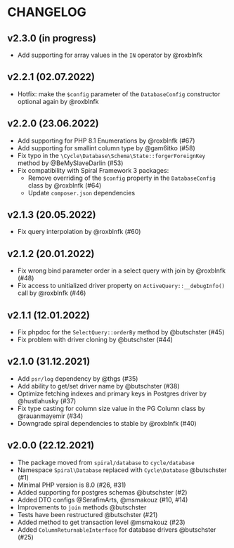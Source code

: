 # CHANGELOG

v2.3.0 (in progress)
-------------------
- Add supporting for array values in the `IN` operator by @roxblnfk

v2.2.1 (02.07.2022)
-------------------
- Hotfix: make the `$config` parameter of the `DatabaseConfig` constructor optional again by @roxblnfk

v2.2.0 (23.06.2022)
-------------------
- Add supporting for PHP 8.1 Enumerations by @roxblnfk (#67)
- Add supporting for smallint column type by @gam6itko (#58)
- Fix typo in the `\Cycle\Database\Schema\State::forgerForeignKey` method by @BeMySlaveDarlin (#53)
- Fix compatibility with Spiral Framework 3 packages:
  - Remove overriding of the `$config` property in the `DatabaseConfig` class by @roxblnfk (#64)
  - Update `composer.json` dependencies

v2.1.3 (20.05.2022)
-------------------
- Fix query interpolation by @roxblnfk (#60)

v2.1.2 (20.01.2022)
-------------------
- Fix wrong bind parameter order in a select query with join by @roxblnfk (#48)
- Fix access to unitialized driver property on `ActiveQuery::__debugInfo()` call by @roxblnfk (#46)

v2.1.1 (12.01.2022)
-------------------
- Fix phpdoc for the `SelectQuery::orderBy` method by @butschster (#45)
- Fix problem with driver cloning by @butschster (#44)

v2.1.0 (31.12.2021)
-------------------
- Add `psr/log` dependency by @thgs (#35)
- Add ability to get/set driver name by @butschster (#38)
- Optimize fetching indexes and primary keys in Postgres driver by @hustlahusky (#37)
- Fix type casting for column size value in the PG Column class by @rauanmayemir (#34)
- Downgrade spiral dependencies to stable by @roxblnfk (#40)

v2.0.0 (22.12.2021)
-------------------
- The package moved from `spiral/database` to `cycle/database`
- Namespace `Spiral\Database` replaced with `Cycle\Database` @butschster (#1)
- Minimal PHP version is 8.0 (#26, #31)
- Added supporting for postgres schemas @butschster (#2)
- Added DTO configs @SerafimArts, @msmakouz  (#10, #14)
- Improvements to `join` methods @butschster
- Tests have been restructured @butschster (#21)
- Added method to get transaction level @msmakouz (#23)
- Added `ColumnReturnableInterface` for database drivers @butschster (#25)
